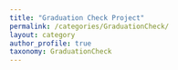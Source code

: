 ```yaml
---
title: "Graduation Check Project"
permalink: /categories/GraduationCheck/
layout: category
author_profile: true
taxonomy: GraduationCheck
---
```


